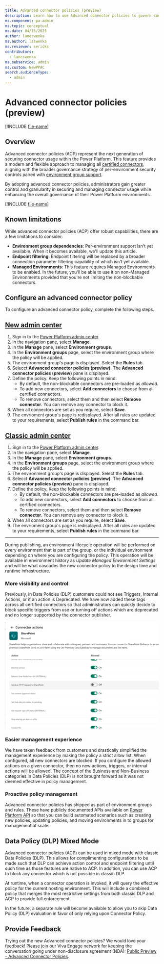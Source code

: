 ```yaml
---
title: Advanced connector policies (preview)
description: Learn how to use Advanced connector policies to govern connector usage in Power Platform.
ms.component: pa-admin
ms.topic: conceptual
ms.date: 04/15/2025
author: laneswenka
ms.author: laswenka
ms.reviewer: sericks
contributors:
  - laneswenka
ms.subservice: admin
ms.custom: NewPPAC
search.audienceType: 
  - admin
---
```


# Advanced connector policies (preview)

[!INCLUDE [file-name](~/../shared-content/shared/preview-includes/preview-banner.md)]

## Overview
Advanced connector policies (ACP) represent the next generation of securing connector usage within the Power Platform. This feature provides a modern and flexible approach to managing all [certified connectors](/power-platform/admin/dlp-connector-classification), aligning with the broader governance strategy of per-environment security controls paired with [environment group support](power-platform/admin/environment-groups).

By adopting advanced connector policies, administrators gain greater control and granularity in securing and managing connector usage while enhancing the overall governance of their Power Platform environments.

[!INCLUDE [file-name](~/../shared-content/shared/preview-includes/preview-note-pp.md)]

## Known limitations

While advanced connector policies (ACP) offer robust capabilities, there are a few limitations to consider:

- **Environment group dependencies**: Per-environment support isn't yet available. When it becomes available, we'll update this article.
- **Endpoint filtering**: Endpoint filtering will be replaced by a broader connection parameter filtering capability of which isn't yet available.
- **Managed Environments**: This feature requires Managed Environments to be enabled.  In the future, you'll be able to use it on non-Managed Environments provided that you're not limiting the non-blockable connectors.  

## Configure an advanced connector policy

To configure an advanced connector policy, complete the following steps.

## [New admin center](#tab/new)
1. Sign in to the [Power Platform admin center](https://admin.powerplatform.microsoft.com/).
1. In the navigation pane, select **Manage**.
1. In the **Manage** pane, select **Environment groups**.
1. In the **Environment groups** page, select the environment group where the policy will be applied.
1. The environment group's page is displayed. Select the **Rules** tab.
1. Selecct **Advanced connector policies (preview)**. The **Advanced connector policies (preview)** pane is displayed.
1. Define the policy. Keep the following points in mind:
   - By default, the non-blockable connectors are pre-loaded as _allowed_.
   - To add new connectors, select **Add connectors** to choose from all certified connectors.
   - To remove connectors, select them and then select **Remove connector**.  You can remove any connector to block it.
1. When all connectors are set as you require, select **Save**.
1. The envrioment group's page is redisplayed. After all rules are updated to your requirements, select **Publish rules** in the command bar.

## [Classic admin center](#tab/classic)
1. Sign in to the [Power Platform admin center](https://admin.powerplatform.microsoft.com/).
1. In the navigation pane, select **Manage**.
1. In the **Manage** pane, select **Environment groups**.
1. In the **Environment groups** page, select the environment group where the policy will be applied.
1. The environment group's page is displayed. Select the **Rules** tab.
1. Selecct **Advanced connector policies (preview)**. The **Advanced connector policies (preview)** pane is displayed.
1. Define the policy. Keep the following points in mind:
   - By default, the non-blockable connectors are pre-loaded as _allowed_.
   - To add new connectors, select **Add connectors** to choose from all certified connectors.
   - To remove connectors, select them and then select **Remove connector**.  You can remove any connector to block it.
1. When all connectors are set as you require, select **Save**.
1. The envrioment group's page is redisplayed. After all rules are updated to your requirements, select **Publish rules** in the command bar.
---

During publishing, an environment lifecycle operation will be performed on every environment that is part of the group, or the individual environment depending on where you are configuring the policy.  This operation will be available in environment history as *Update Managed Environment Settings* and will be what cascades the new connector policy to the design time and runtime infrastructure.

### More visibility and control

Previously, in Data Policies (DLP) customers could not see Triggers, Internal Actions, or if an action is Deprecated.  We have now added these tags across all certified connectors so that administrators can quickly decide to block specific triggers from use or turning off actions which are deprecated and no longer supported by the connector publisher.

<img src="media/advanced-connector-policies-2.png" width="600px" />

### Easier management experience

We have taken feedback from customers and drastically simplified the management experience by making the policy a strict allow list.  When configured, all new connectors are blocked.  If you configure the allowed actions on a given connector, then no new actions, triggers, or internal actions will be allowed.  The concept of the Business and Non-Business categories in Data Policies (DLP) is not brought forward as it was not deemed effective in policy management.  

### Proactive policy management

Advanced connector policies has shipped as part of environment groups and rules.  These have publicly documented APIs available on [Power Platform API](/rest/api/power-platform/environmentmanagement/environment-groups) so that you can build automated scenarios such as creating new policies, updating policies, and moving environments in to groups for management at scale. 

## Data Policy (DLP) Mixed Mode

Advanced connector policies (ACP) can be used in mixed mode with classic Data Policies (DLP).  This allows for complimenting configurations to be made such that DLP can achieve action control and endpoint filtering until such time as those features are native to ACP.  In addition, you can use ACP to block any connector which is not possible in classic DLP.  

At runtime, when a connector operation is invoked, it will query the effective policy for the current hosting environment.  This will include a combined policy that merges the most restrictive settings from both classic DLP and ACP to provide full enforcement.

In the future, a separate rule will become available to allow you to skip Data Policy (DLP) evaluation in favor of only relying upon Connector Policy.  

## Provide Feedback

Trying out the new Advanced connector policies?  We would love your feedback!  Please join our Viva Engage network for keeping the conversation going under non-disclosure agreement (NDA):
[Public Preview - Advanced Connector Policies](https://www.yammer.com/dynamicsaxfeedbackprograms/#/threads/inGroup?type=in_group&feedId=215134347264&view=all).

